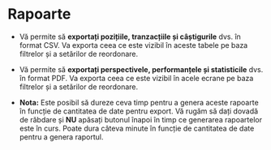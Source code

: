 # **Rapoarte**


- Vă permite să **exportați pozițiile, tranzacțiile și câștigurile** dvs. în format CSV. Va exporta ceea ce este vizibil în aceste tabele pe baza filtrelor și a setărilor de reordonare.
- Vă permite să **exportați perspectivele, performanțele și statisticile** dvs. în format PDF. Va exporta ceea ce este vizibil în acele ecrane pe baza filtrelor și a setărilor de reordonare.
 
- **Nota:** Este posibil să dureze ceva timp pentru a genera aceste rapoarte în funcție de cantitatea de date pentru export. Vă rugăm să dați dovadă de răbdare și **NU** apăsați butonul înapoi în timp ce generarea rapoartelor este în curs. Poate dura câteva minute în funcție de cantitatea de date pentru a genera raportul.